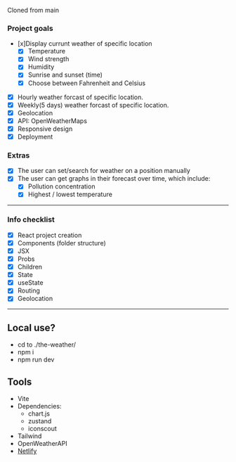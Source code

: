 
Cloned from main 

### Project goals

- [x]Display currunt weather of specific location
  - [x] Temperature
  - [x] Wind strength
  - [x] Humidity
  - [x] Sunrise and sunset (time)
  - [x] Choose between Fahrenheit and Celsius
- [x] Hourly weather forcast of specific location.
- [x] Weekly(5 days) weather forcast of specific location.
- [x] Geolocation
- [x] API: OpenWeatherMaps
- [x] Responsive design
- [x] Deployment

### Extras

- [x] The user can set/search for weather on a position manually
- [x] The user can get graphs in their forecast over time, which include:
  - [x] Pollution concentration
  - [x] Highest / lowest temperature

-------------------------

### Info checklist

- [x] React project creation
- [x] Components (folder structure)
- [x] JSX
- [x] Probs
- [x] Children
- [x] State
- [x] useState
- [x] Routing
- [x] Geolocation

-------------------------

## Local use?

- cd to ./the-weather/
- npm i
- npm run dev

## Tools

- Vite
- Dependencies:
  - chart.js
  - zustand
  - iconscout
- Tailwind
- OpenWeatherAPI
- [Netlify](https://papaya-llama-1b694e.netlify.app/)
